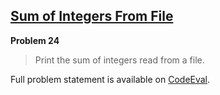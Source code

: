[Sum of Integers From File][ce]
-------------------------------

**Problem 24**

> Print the sum of integers read from a file.

Full problem statement is available on [CodeEval][ce].

[ce]: https://www.codeeval.com/browse/24/
      "View problem statement on CodeEval"
